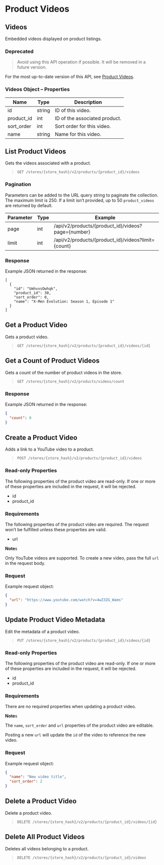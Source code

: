 # Product Videos

 

## Videos 

Embedded videos displayed on product listings.

<!-- theme: warning -->

<!-- theme: warning -->

### Deprecated
> Avoid using this API operation if possible. It will be removed in a future version.

For the most up-to-date version of this API, see [Product Videos](https://developer.bigcommerce.com/api-reference/store-management/catalog/product-videos).

</div>
</div>
</div>

### Videos Object – Properties 

| Name | Type | Description |
|-|-|-|
| id | string | ID of this video. |
| product_id | int | ID of the associated product. |
| sort_order | int | Sort order for this video. |
| name | string | Name for this video. |

## List Product Videos 

Gets the videos associated with a product.

>`GET /stores/{store_hash}/v2/products/{product_id}/videos`

### Pagination 

Parameters can be added to the URL query string to paginate the collection. The maximum limit is 250. If a limit isn’t provided, up to 50 `product_videos` are returned by default.

| Parameter | Type | Example |
|-|-|-|
| page | int | /api/v2/products/{product_id}/videos?page={number} |
| limit | int | /api/v2/products/{product_id}/videos?limit={count} |

### Response 

Example JSON returned in the response:

```
[
  {
    "id": "UmhvxsOwhqk",
    "product_id": 30,
    "sort_order": 0,
    "name": "X-Men Evolution: Season 1, Episode 1"
  }
]
```

## Get a Product Video 

Gets a product video.

>`GET /stores/{store_hash}/v2/products/{product_id}/videos/{id}`

## Get a Count of Product Videos 

Gets a count of the number of product videos in the store.

>`GET /stores/{store_hash}/v2/products/videos/count`

### Response 

Example JSON returned in the response:

```json
{
  "count": 0
}
```

## Create a Product Video 

Adds a link to a YouTube video to a product.

>`POST /stores/{store_hash}/v2/products/{product_id}/videos`

### Read-only Properties 

The following properties of the product video are read-only. If one or more of these properties are included in the request, it will be rejected.

*   id
*   product_id

### Requirements 

The following properties of the product video are required. The request won’t be fulfilled unless these properties are valid.

*   url

**Note**s 

Only YouTube videos are supported. To create a new video, pass the full `url` in the request body.

### Request 

Example request object:

```json
{
  "url": "https://www.youtube.com/watch?v=4wZ3ZG_Wams"
}
```

## Update Product Video Metadata 

Edit the metadata of a product video.

>`PUT /stores/{store_hash}/v2/products/{product_id}/videos/{id}`

### Read-only Properties 

The following properties of the product video are read-only. If one or more of these properties are included in the request, it will be rejected.

*   id
*   product_id

### Requirements 

There are no required properties when updating a product video. 

**Note**s 

The `name`, `sort_order` and `url` properties of the product video are editable.

Posting a new `url` will update the `id` of the video to reference the new video.

### Request 

Example request object:

```json
{
  "name": "New video title",
  "sort_order": 2
}
```

## Delete a Product Video 

Delete a product video.

>`DELETE /stores/{store_hash}/v2/products/{product_id}/videos/{id}`

## Delete All Product Videos 

Deletes all videos belonging to a product.

>`DELETE /stores/{store_hash}/v2/products/{product_id}/videos`
